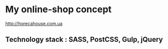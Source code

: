 # My online-shop concept

http://horecahouse.com.ua

## Technology stack : SASS, PostCSS, Gulp, jQuery 
